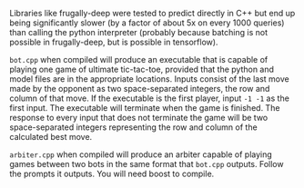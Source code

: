 
Libraries like frugally-deep were tested to predict directly in C++ but end up being significantly slower (by a factor of about 5x on every 1000 queries) than calling the python interpreter (probably because batching is not possible in frugally-deep, but is possible in tensorflow). 

`bot.cpp` when compiled will produce an executable that is capable of playing one game of ultimate tic-tac-toe, provided that the python and model files are in the appropriate locations. 
Inputs consist of the last move made by the opponent as two space-separated integers, the row and column of that move. If the executable is the first player, input `-1 -1` as the first input. The executable will terminate when the game is finished. The response to every input that does not terminate the game will be two space-separated integers representing the row and column of the calculated best move.

`arbiter.cpp` when compiled will produce an arbiter capable of playing games between two bots in the same format that `bot.cpp` outputs. Follow the prompts it outputs. You will need boost to compile.